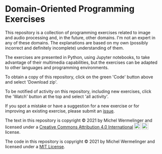 # Domain-Oriented Programming Exercises
This repository is a collection of programming exercises related to
image and audio processing and, in the future, other domains.
I'm not an expert in any of these domains. The explanations are based on my own
(possibly incorrect and definitely incomplete) understanding of them.

The exercises are presented in Python, using Jupyter notebooks,
to take advantage of their multimedia capabilities, but the exercises
can be adapted to other languages and programming environments.

To obtain a copy of this repository, click on the green 'Code' button above
and select 'Download zip'.

To be notified of activity on this repository, including new exercises,
click the 'Watch' button at the top and select 'all activity'.

If you spot a mistake or have a suggestion for a new exercise
or for improving an existing exercise, please submit an
[issue](https://github.com/mwermelinger/doper/issues).

<p xmlns:cc="http://creativecommons.org/ns#"
xmlns:dct="http://purl.org/dc/terms/">
<span property="dct:title">The text in this repository</span> is copyright
© 2021 by <span property="cc:attributionName">Michel Wermelinger</span>
and licensed under a
<a href="http://creativecommons.org/licenses/by/4.0/?ref=chooser-v1"
target="_blank" rel="license noopener noreferrer"
style="display:inline-block;">Creative Commons Attribution 4.0 International<img
style="height:22px!important;margin-left:3px;vertical-align:text-bottom;"
src="https://mirrors.creativecommons.org/presskit/icons/cc.svg?ref=chooser-v1"><img
style="height:22px!important;margin-left:3px;vertical-align:text-bottom;"
src="https://mirrors.creativecommons.org/presskit/icons/by.svg?ref=chooser-v1">
</a> license.</p>

The code in this repository is copyright © 2021 by Michel Wermelinger
and licensed under a [MIT License](LICENSE.txt).
